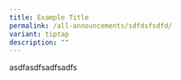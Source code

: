 ```yaml
---
title: Example Title
permalink: /all-announcements/sdfdsfsdfd/
variant: tiptap
description: ""
---
```

<p>asdfasdfsadfsadfs</p>